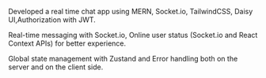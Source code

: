 Developed a real time chat app using MERN, Socket.io, TailwindCSS, Daisy UI,Authorization with JWT. 

Real-time messaging with Socket.io, Online user status (Socket.io and React Context APIs) for better experience. 

Global state management with Zustand and Error handling both on the server and on the client side. 
